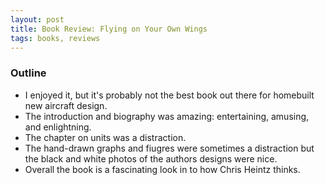 ```yaml
---
layout: post
title: Book Review: Flying on Your Own Wings
tags: books, reviews
---
```


### Outline

* I enjoyed it, but it's probably not the best book out there for homebuilt new aircraft design.
* The introduction and biography was amazing: entertaining, amusing, and enlightning.
* The chapter on units was a distraction.
* The hand-drawn graphs and fiugres were sometimes a distraction but the black and white photos of the authors designs were nice.
* Overall the book is a fascinating look in to how Chris Heintz thinks.
